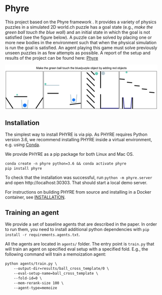 # Phyre

This project based on the Phyre framework [](https://github.com/facebookresearch/phyre). It provides a variety of physics puzzles in a simulated 2D world.ch puzzle
has a goal state (e.g., *make the green ball touch the blue wall*) and an initial state in which the goal is not satisfied (see the figure below). A puzzle can be solved by placing one or more new bodies in the environment such that when the physical simulation is run the goal is satisfied. An agent
playing this game must solve previously unseen puzzles in as few attempts as possible.
A report of the setup and results of the project can be found here: [Phyre](report/Phyre)

![phyre](imgs/phyre_tasks.gif)

## Installation
The simplest way to install PHYRE is via pip. As PHYRE requires Python version 3.6, we recommend installing PHYRE inside a virtual environment, e.g. using [Conda](https://docs.conda.io/en/latest/).

 We provide PHYRE as a pip package for both Linux and Mac OS.

```(bash)
conda create -n phyre python=3.6 && conda activate phyre
pip install phyre
```

To check that the installation was successful, run `python -m phyre.server` and open http://localhost:30303. That should start a local demo server.

For instructions on building PHYRE from source and installing in a Docker container, see [INSTALLATION](INSTALLATION.md).

## Training an agent
We provide a set of baseline agents that are described in the paper.
In order to run them, you need to install additional python dependencies with `pip install -r requirements.agents.txt`.

All the agents are located in `agents/` folder. The entry point is `train.py`
that will train an agent on specified eval setup with a specified fold.
E.g., the following command will train a memoization agent:

```(bash)
python agents/train.py \
    --output-dir=results/ball_cross_template/0 \
    --eval-setup-name=ball_cross_template \
    --fold-id=0 \
    --mem-rerank-size 100 \
    --agent-type=memoize
```

